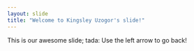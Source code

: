 ```yaml
---
layout: slide
title: "Welcome to Kingsley Uzogor's slide!"
---
```

This is our awesome slide; tada:
Use the left arrow to go back!
